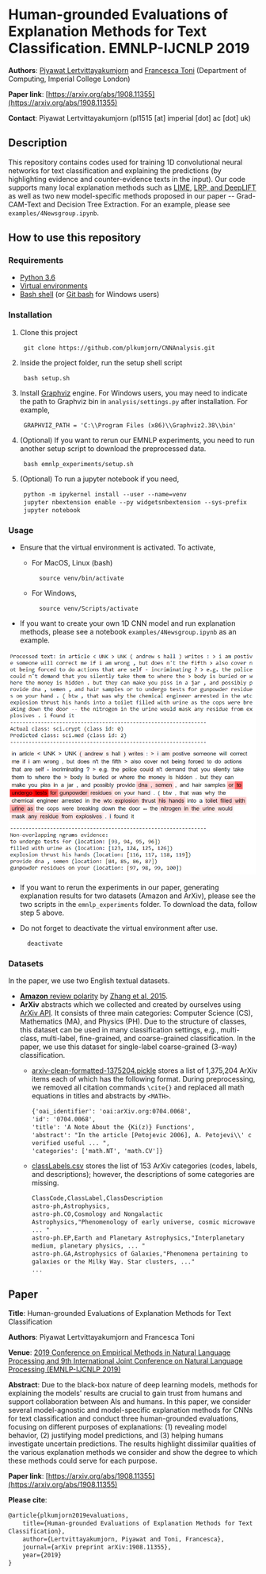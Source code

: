 # Human-grounded Evaluations of Explanation Methods for Text Classification. EMNLP-IJCNLP 2019
**Authors**: [Piyawat Lertvittayakumjorn](https://www.doc.ic.ac.uk/~pl1515/) and [Francesca Toni](https://www.doc.ic.ac.uk/~ft/) (Department of Computing, Imperial College London)

**Paper link**: [https://arxiv.org/abs/1908.11355](https://arxiv.org/abs/1908.11355)

**Contact**: Piyawat Lertvittayakumjorn (pl1515 [at] imperial [dot] ac [dot] uk)

## Description
This repository contains codes used for training 1D convolutional neural networks for text classification and explaining the predictions (by highlighting evidence and counter-evidence texts in the input). Our code supports many local explanation methods such as [LIME](https://github.com/marcotcr/lime), [LRP, and DeepLIFT](https://github.com/albermax/innvestigate) as well as two new model-specific methods proposed in our paper -- Grad-CAM-Text and Decision Tree Extraction. For an example, please see `examples/4Newsgroup.ipynb`.   

## How to use this repository
### Requirements
- [Python 3.6](https://www.python.org/downloads/release/python-360/)
- [Virtual environments](https://virtualenv.pypa.io/en/stable/installation/)
- [Bash shell](https://www.gnu.org/software/bash/) (or [Git bash](https://git-scm.com/downloads) for Windows users)

### Installation
1. Clone this project
	
	    git clone https://github.com/plkumjorn/CNNAnalysis.git

2. Inside the project folder, run the setup shell script

		bash setup.sh

3. Install [Graphviz](https://www.graphviz.org/download/) engine. For Windows users, you may need to indicate the path to Graphviz bin in `analysis/settings.py` after installation. For example,

		GRAPHVIZ_PATH = 'C:\\Program Files (x86)\\Graphviz2.38\\bin'

4. (Optional) If you want to rerun our EMNLP experiments, you need to run another setup script to download the preprocessed data.

		bash emnlp_experiments/setup.sh

5. (Optional) To run a jupyter notebook if you need,

		python -m ipykernel install --user --name=venv
		jupyter nbextension enable --py widgetsnbextension --sys-prefix
		jupyter notebook

### Usage
- Ensure that the virtual environment is activated. To activate, 
	- For MacOS, Linux (bash)

			source venv/bin/activate
	- For Windows,

			source venv/Scripts/activate
- If you want to create your own 1D CNN model and run explanation methods, please see a notebook `examples/4Newsgroup.ipynb` as an example.<br/>
<img src="examples/example_analysis.PNG" alt="An example of local explanation" width="500" height="450"/>

- If you want to rerun the experiments in our paper, generating explanation results for two datasets (Amazon and ArXiv), please see the two scripts in the `emnlp_experiments` folder. To download the data, follow step 5 above.
- Do not forget to deactivate the virtual environment after use.

		deactivate

### Datasets
In the paper, we use two English textual datasets.

- [**Amazon** review polarity](http://goo.gl/JyCnZq) by [Zhang et al, 2015](https://papers.nips.cc/paper/5782-character-level-convolutional-networks-for-text-classification.pdf).
- **ArXiv** abstracts which we collected and created by ourselves using [ArXiv API](https://arxiv.org/help/api). It consists of three main categories: Computer Science (CS), Mathematics (MA), and Physics (PH). Due to the structure of classes, this dataset can be used in many classification settings, e.g., multi-class, multi-label, fine-grained, and coarse-grained classification. In the paper, we use this dataset for single-label coarse-grained (3-way) classification. 
	- [arxiv-clean-formatted-1375204.pickle](https://imperialcollegelondon.box.com/s/meeo6wpa0vz0c8vlhkfe8jxd0bjog6jh) stores a list of 1,375,204 ArXiv items each of which has the following format. During preprocessing, we removed all citation commands `\cite{}` and replaced all math equations in titles and abstracts by `<MATH>`.

		```
		{'oai_identifier': 'oai:arXiv.org:0704.0068', 
		'id': '0704.0068', 
		'title': 'A Note About the {Ki(z)} Functions', 
		'abstract': "In the article [Petojevic 2006], A. Petojevi\\' c verified useful ... ", 
		'categories': ['math.NT', 'math.CV']}
		```

	- [classLabels.csv](https://imperialcollegelondon.box.com/s/mb1qc22j059l0h5iszxgpcose7ivd6mn) stores the list of 153 ArXiv categories (codes, labels, and descriptions); however, the descriptions of some categories are missing.

		```
		ClassCode,ClassLabel,ClassDescription
		astro-ph,Astrophysics,
		astro-ph.CO,Cosmology and Nongalactic Astrophysics,"Phenomenology of early universe, cosmic microwave ... "
		astro-ph.EP,Earth and Planetary Astrophysics,"Interplanetary medium, planetary physics, ... "
		astro-ph.GA,Astrophysics of Galaxies,"Phenomena pertaining to galaxies or the Milky Way. Star clusters, ..."
		...
		```

## Paper
**Title**: Human-grounded Evaluations of Explanation Methods for Text Classification

**Authors**: Piyawat Lertvittayakumjorn and Francesca Toni

**Venue**: [2019 Conference on Empirical Methods in Natural Language Processing and 9th International Joint Conference on Natural Language Processing (EMNLP-IJCNLP 2019)](https://www.emnlp-ijcnlp2019.org/)


**Abstract**: Due to the black-box nature of deep learning models, methods for explaining the models' results are crucial to gain trust from humans and support collaboration between AIs and humans. In this paper, we consider several model-agnostic and model-specific explanation methods for CNNs for text classification and conduct three human-grounded evaluations, focusing on different purposes of explanations: (1) revealing model behavior, (2) justifying model predictions, and (3) helping humans investigate uncertain predictions. The results highlight dissimilar qualities of the various explanation methods we consider and show the degree to which these methods could serve for each purpose.

**Paper link**: [https://arxiv.org/abs/1908.11355](https://arxiv.org/abs/1908.11355)

**Please cite**: 
	
	@article{plkumjorn2019evaluations,
		title={Human-grounded Evaluations of Explanation Methods for Text Classification},
		author={Lertvittayakumjorn, Piyawat and Toni, Francesca},
		journal={arXiv preprint arXiv:1908.11355},
		year={2019}
	}

<!--
### Installation
I'm writing a script to make the installation easier. In the meantime, you can follow these steps to install and run the codes.

1. Clone this project
	
	    git clone https://github.com/plkumjorn/CNNAnalysis.git

2. Inside the project folder, create a virtual environment for the project. 

		virtualenv venv
	
3. To begin using the virtual environment,
    - For Windows,

			source venv/Scripts/activate

	- For MacOS, Linux (bash)

			source venv/bin/activate

4. Install all the required libraries. 
	
		pip install -r requirements.txt

5. To run a jupyter notebook if you need,

		python -m ipykernel install --user --name=venv
		jupyter nbextension enable --py widgetsnbextension --sys-prefix
		jupyter notebook
-->